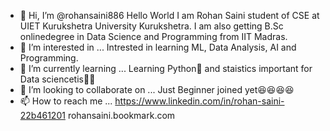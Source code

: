 - 👋 Hi, I’m @rohansaini886 
Hello World I am Rohan Saini student of CSE at UIET Kurukshetra University Kurukshetra. I am also getting B.Sc onlinedegree in Data Science and Programming from IIT Madras.
- 👀 I’m interested in ...
Intrested in learning ML, Data Analysis, AI and Programming.
- 🌱 I’m currently learning ...
Learning Python🐍 and staistics important for Data sciencetis🤔🤓
- 💞️ I’m looking to collaborate on ...
Just Beginner joined yet😆😆😆😆
- 📫 How to reach me ...
https://www.linkedin.com/in/rohan-saini-22b461201
rohansaini.bookmark.com

>
